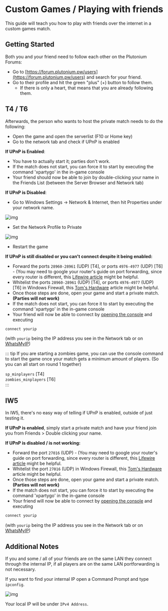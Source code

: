 # Custom Games / Playing with friends

This guide will teach you how to play with friends over the internet in a custom games match.

## Getting Started

Both you and your friend need to follow each other on the Plutonium Forums:
- Go to [https://forum.plutonium.pw/users](https://forum.plutonium.pw/users) and search for your friend.
- Go to their profile and hit the green "plus" (+) button to follow them.
  - If there is only a heart, that means that you are already following them.

## T4 / T6

Afterwards, the person who wants to host the private match needs to do the following:
- Open the game and open the serverlist (F10 or Home key)
- Go to the network tab and check if UPnP is enabled

**If UPnP is Enabled**:
- You have to actually start it; parties don't work.
- If the match does not start, you can force it to start by executing the command 'xpartygo' in the in-game console
- Your friend should now be able to join by double-clicking your name in the Friends List (between the Server Browser and Network tab)

**If UPnP is Disabled**:
- Go to Windows Settings -> Network & Internet, then hit Properties under your network name.

![img](https://i.imgur.com/PnaSif4.png)

- Set the Network Profile to Private

![img](https://i.imgur.com/hC6G8QN.png)

- Restart the game

**If UPnP is still disabled or you can't connect despite it being enabled:**

- Forward the ports `28960-28961` (UDP) [T4], or ports `4976-4977` (UDP) [T6] - (You may need to google your router's guide on port forwarding, since every router is different, this [Lifewire article](https://www.lifewire.com/how-to-port-forward-4163829) might be helpful.
- Whitelist the ports `28960-28961` (UDP) [T4], or ports `4976-4977` (UDP) [T6] in Windows Firewall, this [Tom's Hardware](https://www.tomshardware.com/news/how-to-open-firewall-ports-in-windows-10,36451.html) article might be helpful.
- Once those steps are done, open your game and start a private match. **(Parties will not work)**
- If the match does not start, you can force it to start by executing the command 'xpartygo' in the in-game console
- Your friend will now be able to connect by [opening the console](opening-console) and executing

```cs
connect yourip
```

(with `yourip` being the IP address you see in the Network tab or on [WhatsMyIP](https://whatsmyip.com/))

::: tip
If you are starting a zombies game, you can use the console command to start the game once your match gets a minimum amount of players. (So you can all start on round 1 together)

`sp_minplayers` [T4]  
`zombies_minplayers` [T6]  
:::

## IW5

In IW5, there's no easy way of telling if UPnP is enabled, outside of just testing it.

**If UPnP is enabled**, simply start a private match and have your friend join you from Friends > Double clicking your name.

**If UPnP is disabled / is not working:**

- Forward the port `27016` (UDP) - (You may need to google your router's guide on port forwarding, since every router is different, this [Lifewire article](https://www.lifewire.com/how-to-port-forward-4163829) might be helpful.
- Whitelist the port `27016` (UDP) in Windows Firewall, this [Tom's Hardware](https://www.tomshardware.com/news/how-to-open-firewall-ports-in-windows-10,36451.html) article might be helpful.
- Once those steps are done, open your game and start a private match. **(Parties will not work)**
- If the match does not start, you can force it to start by executing the command 'xpartygo' in the in-game console
- Your friend will now be able to connect by [opening the console](opening-console) and executing

```cs
connect yourip
```

(with `yourip` being the IP address you see in the Network tab or on [WhatsMyIP](https://whatsmyip.com/))

## Additional Notes

If you and some / all of your friends are on the same LAN they connect through the internal IP, if all players are on the same LAN portforwarding is not necessary.

If you want to find your internal IP open a Command Prompt and type `ipconfig`.

![img](https://i.imgur.com/gUXeTOE.png)

Your local IP will be under `IPv4 Address`.